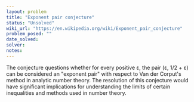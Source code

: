 ```yaml
---
layout: problem
title: "Exponent pair conjecture"
status: "Unsolved"
wiki_url: "https://en.wikipedia.org/wiki/Exponent_pair_conjecture"
problem_posed: ""
date_solved:
solver:
notes:
---
```

The conjecture questions whether for every positive ε, the pair (ε, 1/2 + ε) can be considered an "exponent pair" with respect to Van der Corput's method in analytic number theory. The resolution of this conjecture would have significant implications for understanding the limits of certain inequalities and methods used in number theory.